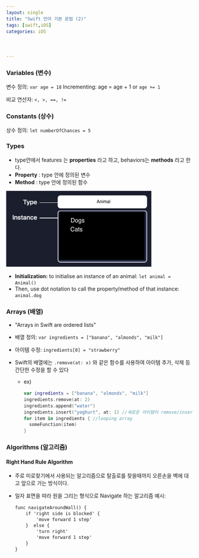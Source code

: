```yaml
---
layout: single
title: "Swift 언어 기본 문법 (2)"
tags: [swift,iOS]
categories: iOS



---
```


### Variables (변수)

변수 정의:  `var age = 18`
Incrementing: age = age + 1 or `age += 1`

비교 연산자: `<, >, ==, !=`

### Constants (상수)

상수 정의: `let numberOfChances = 5`

### Types 

- type안에서 features 는 **properties** 라고 하고, behaviors는  **methods** 라고 한다.
- **Property** : type 안에 정의된 변수
- **Method** : type 안에 정의된 함수

![image-20210704032159488](/assets/images/image-20210704032159488.png)

- **Initialization:** to initialise an instance of an animal: `let animal = Animal()`
- Then, use dot notation to call the property/method of that instance: `animal.dog` 

### Arrays (배열)

- "Arrays in Swift are ordered lists"

- 배열 정의:  `var ingredients = ["banana", "almonds", "milk"]`

- 아이템 수정: `ingredients[0] = "strawberry"`

- Swift의 배열에는 `.remove(at: x)` 와 같은 함수를 사용하여 아이템 추가, 삭제 등 간단한 수정을 할 수 있다

  - ex) 

    ```swift
    var ingredients = ["banana", "almonds", "milk"]
    ingredients.remove(at: 2)
    ingredients.append("water")
    ingredients.insert("yoghurt", at: 1) //새로운 아이템이 remove/insert 되면 그 이후 아이템의 인덱스들은 자동으로 바뀐다.
    for item in ingredients { //looping array
      someFunction(item)
    }
    ```

    

### Algorithms (알고리즘)

#### Right Hand Rule Algorithm

- 주로 미로찾기에서 사용되는 알고리즘으로 탈출로를 찾을때까지 오른손을 벽에 대고 앞으로 가는 방식이다.

- 일자 표면을 따라 원을 그리는 형식으로 Navigate 하는 알고리즘 예시:

  ```pseudocode
  func navigateAroundWall() {
      if 'right side is blocked' {
          'move forward 1 step'
      }  else {
          'turn right'
          'move forward 1 step'
      }
  }
  ```

  

